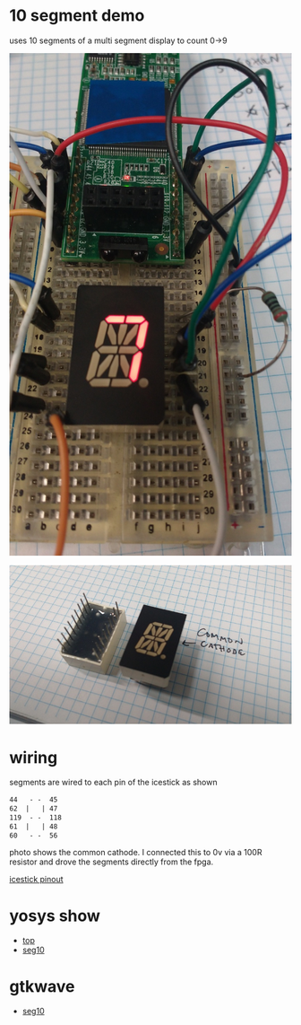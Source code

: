# 10 segment demo

uses 10 segments of a multi segment display to count 0->9

![seg_wiring](seg_wiring.jpg)

![multi_seg](multiseg.jpg)

# wiring

segments are wired to each pin of the icestick as shown

    44   - -  45
    62  |   | 47
    119  - -  118
    61  |   | 48
    60   - -  56
    
photo shows the common cathode. I connected this to 0v via a 100R resistor and
drove the segments directly from the fpga.

[icestick pinout](http://www.pighixxx.net/portfolio-items/icestick/)

# yosys show

* [top](top.png)
* [seg10](seg10.png)

# gtkwave

* [seg10](gtkwave.png)

